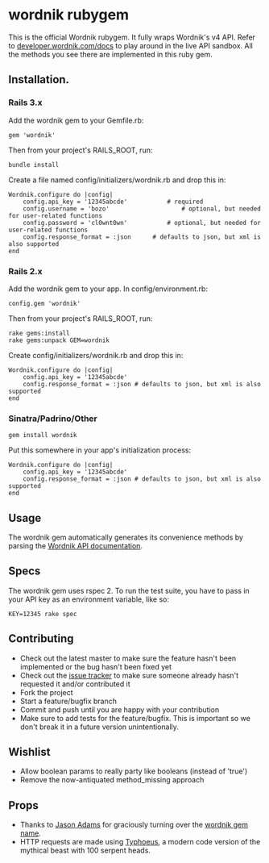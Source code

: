 wordnik rubygem
===============

This is the official Wordnik rubygem. It fully wraps Wordnik's v4 API. Refer to 
[developer.wordnik.com/docs](http://developer.wordnik.com/docs) to play around 
in the live API sandbox. All the methods you see there are implemented in this 
ruby gem.

Installation.
------------

### Rails 3.x

Add the wordnik gem to your Gemfile.rb:

    gem 'wordnik'

Then from your project's RAILS_ROOT, run:

    bundle install

Create a file named config/initializers/wordnik.rb and drop this in:

	Wordnik.configure do |config|
		config.api_key = '12345abcde'			# required
		config.username = 'bozo'					# optional, but needed for user-related functions
		config.password = 'cl0wnt0wn'			# optional, but needed for user-related functions
		config.response_format = :json		# defaults to json, but xml is also supported
	end

### Rails 2.x

Add the wordnik gem to your app. In config/environment.rb:

    config.gem 'wordnik'

Then from your project's RAILS_ROOT, run:

    rake gems:install
    rake gems:unpack GEM=wordnik

Create config/initializers/wordnik.rb and drop this in:

	Wordnik.configure do |config|
		config.api_key = '12345abcde'
		config.response_format = :json # defaults to json, but xml is also supported
	end
	
### Sinatra/Padrino/Other

	gem install wordnik

Put this somewhere in your app's initialization process:

	Wordnik.configure do |config|
		config.api_key = '12345abcde'
		config.response_format = :json # defaults to json, but xml is also supported
	end
	
	
Usage
-----

The wordnik gem automatically generates its convenience methods by parsing the [Wordnik API documentation](http://developer.wordnik.com/docs).

Specs
-----

The wordnik gem uses rspec 2. To run the test suite, you have to pass in your API 
key as an environment variable, like so:

	KEY=12345 rake spec
	
Contributing
------------

* Check out the latest master to make sure the feature hasn't been implemented or the bug hasn't been fixed yet
* Check out the [issue tracker](http://github.com/wordnik/wordnik-ruby/issues) to make sure someone already hasn't requested it and/or contributed it
* Fork the project
* Start a feature/bugfix branch
* Commit and push until you are happy with your contribution
* Make sure to add tests for the feature/bugfix. This is important so we don't break it in a future version unintentionally.

Wishlist
--------

* Allow boolean params to really party like booleans (instead of 'true')
* Remove the now-antiquated method_missing approach

Props
-----

* Thanks to [Jason Adams](http://twitter.com/#!/ealdent) for graciously turning 
	over the [wordnik gem name](https://rubygems.org/gems/wordnik).
* HTTP requests are made using [Typhoeus](https://github.com/dbalatero/typhoeus), 
	a modern code version of the mythical beast with 100 serpent heads.
